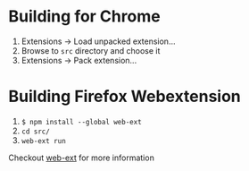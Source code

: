 # Building for Chrome

1. Extensions -> Load unpacked extension...
2. Browse to `src` directory and choose it
3. Extensions -> Pack extension...

# Building Firefox Webextension

1. `$ npm install --global web-ext`
2. `cd src/`
2. `web-ext run`

Checkout [web-ext](https://github.com/mozilla/web-ext) for more information

